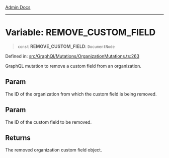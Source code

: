 [Admin Docs](/)

***

# Variable: REMOVE\_CUSTOM\_FIELD

> `const` **REMOVE\_CUSTOM\_FIELD**: `DocumentNode`

Defined in: [src/GraphQl/Mutations/OrganizationMutations.ts:263](https://github.com/PalisadoesFoundation/talawa-admin/blob/main/src/GraphQl/Mutations/OrganizationMutations.ts#L263)

GraphQL mutation to remove a custom field from an organization.

## Param

The ID of the organization from which the custom field is being removed.

## Param

The ID of the custom field to be removed.

## Returns

The removed organization custom field object.
